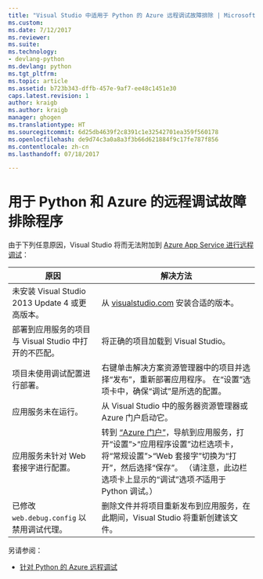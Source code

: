 ```yaml
---
title: "Visual Studio 中适用于 Python 的 Azure 远程调试故障排除 | Microsoft Docs"
ms.custom: 
ms.date: 7/12/2017
ms.reviewer: 
ms.suite: 
ms.technology:
- devlang-python
ms.devlang: python
ms.tgt_pltfrm: 
ms.topic: article
ms.assetid: b723b343-dffb-457e-9af7-ee48c1451e30
caps.latest.revision: 1
author: kraigb
ms.author: kraigb
manager: ghogen
ms.translationtype: HT
ms.sourcegitcommit: 6d25db4639f2c8391c1e32542701ea359f560178
ms.openlocfilehash: de9d74c3a0a8a3f3b66d621884f9c17fe787f856
ms.contentlocale: zh-cn
ms.lasthandoff: 07/18/2017

---
```


# <a name="remote-debugging-troubleshooter-for-python-and-azure"></a>用于 Python 和 Azure 的远程调试故障排除程序

由于下列任意原因，Visual Studio 将而无法附加到 [Azure App Service 进行远程调试](debugging-azure-remote.md)：

| 原因 | 解决方法 |
| --- | --- |
| 未安装 Visual Studio 2013 Update 4 或更高版本。 | 从 [visualstudio.com](https://www.visualstudio.com/downloads/) 安装合适的版本。 | 
| 部署到应用服务的项目与 Visual Studio 中打开的不匹配。 | 将正确的项目加载到 Visual Studio。 |
| 项目未使用调试配置进行部署。 | 右键单击解决方案资源管理器中的项目并选择“发布”，重新部署应用程序。 在“设置”选项卡中，确保“调试”是所选的配置。 |
| 应用服务未在运行。 | 从 Visual Studio 中的服务器资源管理器或 Azure 门户启动它。 |
| 应用服务未针对 Web 套接字进行配置。 | 转到 [“Azure 门户”](https://portal.azure.com)，导航到应用服务，打开“设置”>“应用程序设置”边栏选项卡，将“常规设置”>“Web 套接字”切换为“打开”，然后选择“保存”。 （请注意，此边栏选项卡上显示的“调试”选项*不*适用于 Python 调试。） |
| 已修改 `web.debug.config` 以禁用调试代理。 | 删除文件并将项目重新发布到应用服务，在此期间，Visual Studio 将重新创建该文件。 |

另请参阅：

- [针对 Python 的 Azure 远程调试](debugging-azure-remote.md)


